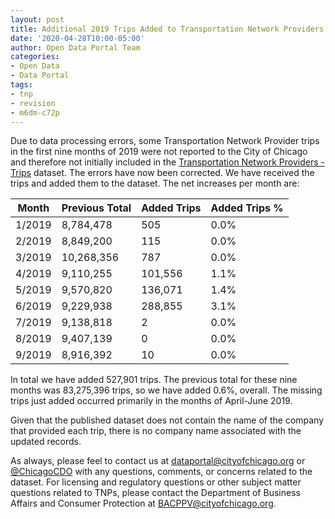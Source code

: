 ```yaml
---
layout: post
title: Additional 2019 Trips Added to Transportation Network Providers - Trips Dataset
date: '2020-04-28T10:00-05:00'
author: Open Data Portal Team
categories:
- Open Data
- Data Portal
tags:
- tnp
- revision
- m6dm-c72p
---
```

Due to data processing errors, some Transportation Network Provider trips in the first nine months of 2019 were not reported to the City of Chicago and therefore not initially included in the [Transportation Network Providers - Trips](https://data.cityofchicago.org/d/m6dm-c72p) dataset. The errors have now been corrected. We have received the trips and added them to the dataset. The net increases per month are:

|Month|Previous Total|Added Trips|Added Trips %|
|-----|--------------|-----------|-------------|
|1/2019|8,784,478|505|0.0%|
|2/2019|8,849,200|115|0.0%|
|3/2019|10,268,356|787|0.0%|
|4/2019|9,110,255|101,556|1.1%|
|5/2019|9,570,820|136,071|1.4%|
|6/2019|9,229,938|288,855|3.1%|
|7/2019|9,138,818|2|0.0%
|8/2019|9,407,139|0|0.0%|
|9/2019|8,916,392|10|0.0%|

In total we have added 527,901 trips. The previous total for these nine months was 83,275,396 trips, so we have added 0.6%, overall. The missing trips just added occurred primarily in the months of April-June 2019.

Given that the published dataset does not contain the name of the company that provided each trip, there is no company name associated with the updated records. 

As always, please feel to contact us at [dataportal@cityofchicago.org](mailto:dataportal@cityofchicago.org) or [@ChicagoCDO](https://twitter.com/ChicagoCDO) with any questions, comments, or concerns related to the dataset. For licensing and regulatory questions or other subject matter questions related to TNPs, please contact the Department of Business Affairs and Consumer Protection at [BACPPV@cityofchicago.org](mailto:BACPPV@cityofchicago.org).
